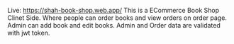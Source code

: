 Live: https://shah-book-shop.web.app/
This is a ECommerce Book Shop Clinet Side. Where people can order books and view orders on order page. Admin can add book and edit books. Admin and Order data are validated with jwt token.
